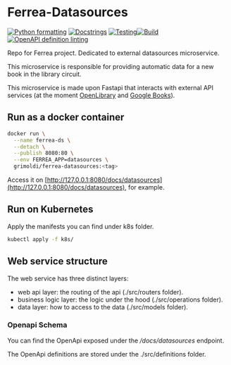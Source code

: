 # Ferrea-Datasources

[![Python formatting](https://github.com/Grimoldi/ferrea-datasources/actions/workflows/format.yaml/badge.svg)](https://github.com/Grimoldi/ferrea-datasources/actions/workflows/format.yaml)
[![Docstrings](https://github.com/Grimoldi/ferrea-datasources/actions/workflows/docstrings.yaml/badge.svg)](https://github.com/Grimoldi/ferrea-datasources/actions/workflows/docstrings.yaml)
[![Testing](https://github.com/Grimoldi/ferrea-datasources/actions/workflows/testing.yaml/badge.svg)](https://github.com/Grimoldi/ferrea-datasources/actions/workflows/testing.yaml)[![Build](https://github.com/Grimoldi/ferrea-datasources/actions/workflows/build.yaml/badge.svg)](https://github.com/Grimoldi/ferrea-datasources/actions/workflows/build.yaml)[![OpenAPI definition linting](https://github.com/Grimoldi/ferrea-datasources/actions/workflows/oas-lint.yaml/badge.svg)](https://github.com/Grimoldi/ferrea-datasources/actions/workflows/oas-lint.yaml)

Repo for Ferrea project. Dedicated to external datasources microservice.

This microservice is responsible for providing automatic data for a new book in the library circuit.

This microservice is made upon Fastapi that interacts with external API services (at the moment [OpenLibrary](https://openlibrary.org/developers/api) and [Google Books](https://developers.google.com/books)).

## Run as a docker container

``` bash
docker run \
  --name ferrea-ds \
  --detach \
  --publish 8080:80 \
  --env FERREA_APP=datasources \
  grimoldi/ferrea-datasources:<tag>
```

Access it on [http://127.0.0.1:8080/docs/datasources](http://127.0.0.1:8080/docs/datasources), for example.

## Run on Kubernetes

Apply the manifests you can find under k8s folder.

``` bash
kubectl apply -f k8s/
```

## Web service structure

The web service has three distinct layers:

- web api layer: the routing of the api (./src/routers folder).
- business logic layer: the logic under the hood (./src/operations folder).
- data layer: how to access to the data (./src/models folder).

### Openapi Schema

You can find the OpenApi exposed under the */docs/datasources* endpoint.

The OpenApi definitions are stored under the ./src/definitions folder.
